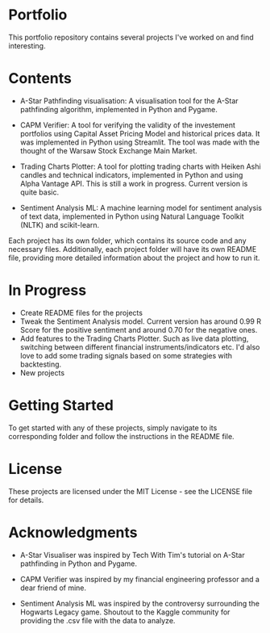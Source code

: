 # Portfolio
This portfolio repository contains several projects I've worked on and find interesting.

# Contents
* A-Star Pathfinding visualisation: A visualisation tool for the A-Star pathfinding algorithm, implemented in Python and Pygame.

* CAPM Verifier: A tool for verifying the validity of the investement portfolios using Capital Asset Pricing Model and historical prices data. It was implemented in Python using Streamlit. The tool was made with the thought of the Warsaw Stock Exchange Main Market. 

* Trading Charts Plotter: A tool for plotting trading charts with Heiken Ashi candles and technical indicators, implemented in Python and using Alpha Vantage API. This is still a work in progress. Current version is quite basic.

* Sentiment Analysis ML: A machine learning model for sentiment analysis of text data, implemented in Python using Natural Language Toolkit (NLTK) and scikit-learn. 

Each project has its own folder, which contains its source code and any necessary files. Additionally, each project folder will have its own README file, providing more detailed information about the project and how to run it.

# In Progress
* Create README files for the projects
* Tweak the Sentiment Analysis model. Current version has around 0.99 R Score for the positive sentiment and around 0.70 for the negative ones. 
* Add features to the Trading Charts Plotter. Such as live data plotting, switching between different financial instruments/indicators etc. I'd also love to add some trading signals based on some strategies with backtesting.
* New projects

# Getting Started
To get started with any of these projects, simply navigate to its corresponding folder and follow the instructions in the README file.

# License
These projects are licensed under the MIT License - see the LICENSE file for details.

# Acknowledgments
* A-Star Visualiser was inspired by Tech With Tim's tutorial on A-Star pathfinding in Python and Pygame.

* CAPM Verifier was inspired by my financial engineering professor and a dear friend of mine. 

* Sentiment Analysis ML was inspired by the controversy surrounding the Hogwarts Legacy game. Shoutout to the Kaggle community for providing the .csv file with the data to analyze.
